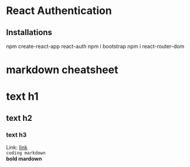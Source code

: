 # React Authentication

## Installations
npm create-react-app react-auth
npm i bootstrap
npm i react-router-dom


# markdown cheatsheet
# text h1 
## text h2
### text h3

Link: [link](https://duckduckgo)  
`coding markdown`  
**bold mardown**

